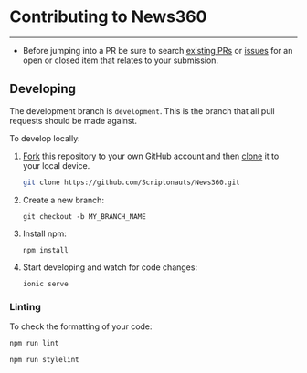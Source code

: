 # Contributing to News360

---

- Before jumping into a PR be sure to search [existing PRs](https://github.com/Scriptonauts/News360/pulls) or [issues](https://github.com/Scriptonauts/News360/issues) for an open or closed item that relates to your submission.

## Developing

The development branch is `development`. This is the branch that all pull
requests should be made against.

To develop locally:

1. [Fork](https://help.github.com/articles/fork-a-repo/) this repository to your
   own GitHub account and then
   [clone](https://help.github.com/articles/cloning-a-repository/) it to your local device.

   ```sh
   git clone https://github.com/Scriptonauts/News360.git
   ```

2. Create a new branch:
   ```
   git checkout -b MY_BRANCH_NAME
   ```
3. Install npm:
   ```
   npm install
   ```
4. Start developing and watch for code changes:
   ```
   ionic serve
   ```

### Linting

To check the formatting of your code:

```sh
npm run lint
```

```sh
npm run stylelint
```
